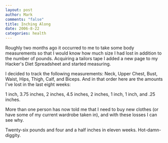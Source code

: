 ```yaml
--- 
layout: post
author: Mark
comments: "false"
title: Inching Along
date: 2006-8-22
categories: health
---
```

Roughly two months ago it occurred to me to take some body measurements so that I would know how much size I had lost in addition to the number of pounds. Acquiring a tailors tape I added a new page to my Hacker's Diet Spreadsheet and started measuring.

I decided to track the following measurements: Neck, Upper Chest, Bust, Waist, Hips, Thigh, Calf, and Biceps. And in that order here are the amounts I've lost in the last eight weeks:

1 inch, 3.75 inches, 2 inches, 4.5 inches, 2 inches, 1 inch, 1 inch, and .25 inches.

More than one person has now told me that I need to buy new clothes (or have some of my current wardrobe taken in), and with these losses I can see why.

Twenty-six pounds and four and a half inches in eleven weeks. Hot-damn-diggity.
